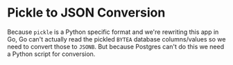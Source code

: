 # Pickle to JSON Conversion

Because `pickle` is a Python specific format and we're rewriting this app in Go, Go can't actually read the pickled `BYTEA` database columns/values so we need to convert those to `JSONB`. But because Postgres can't do this we need a Python script for conversion.


